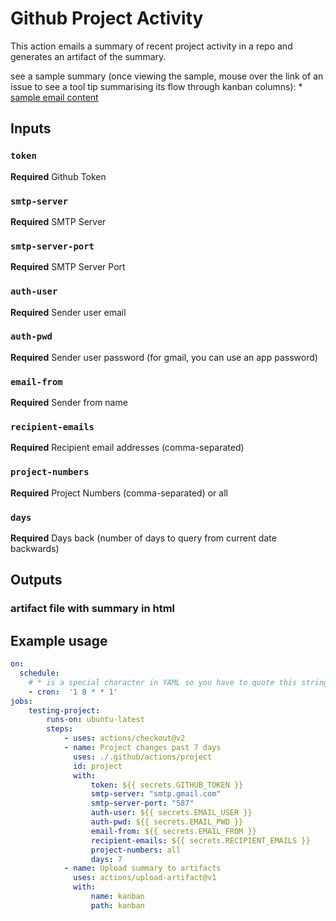 # Github Project Activity

This action emails a summary of recent project activity in a repo and generates an artifact of the summary. 

see a sample summary (once viewing the sample, mouse over the link of an issue to see a tool tip summarising its flow through kanban columns):
    * <a href="http://htmlpreview.github.com/?https://github.com/adgcz/project-activity/blob/main/sample.html">sample email content</a>

## Inputs

### `token`

**Required** Github Token

### `smtp-server`

**Required** SMTP Server

### `smtp-server-port`

**Required** SMTP Server Port

### `auth-user`

**Required** Sender user email

### `auth-pwd`

**Required** Sender user password (for gmail, you can use an app password)

### `email-from`

**Required** Sender from name

### `recipient-emails`

**Required** Recipient email addresses (comma-separated)

### `project-numbers`

**Required** Project Numbers (comma-separated) or all

### `days`

**Required** Days back (number of days to query from current date backwards)

## Outputs

### artifact file with summary in html

## Example usage

```yaml
on:
  schedule:
    # * is a special character in YAML so you have to quote this string
    - cron:  '1 8 * * 1'
jobs:
    testing-project:
        runs-on: ubuntu-latest
        steps:
            - uses: actions/checkout@v2
            - name: Project changes past 7 days
              uses: ./.github/actions/project
              id: project
              with:
                  token: ${{ secrets.GITHUB_TOKEN }}
                  smtp-server: "smtp.gmail.com"
                  smtp-server-port: "587"
                  auth-user: ${{ secrets.EMAIL_USER }}
                  auth-pwd: ${{ secrets.EMAIL_PWD }}
                  email-from: ${{ secrets.EMAIL_FROM }}
                  recipient-emails: ${{ secrets.RECIPIENT_EMAILS }}
                  project-numbers: all
                  days: 7
            - name: Upload summary to artifacts
              uses: actions/upload-artifact@v1
              with:
                  name: kanban
                  path: kanban
```